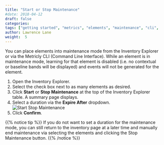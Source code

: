 ```yaml
---
title: "Start or Stop Maintenance"
#date: 2018-04-12
draft: false
categories:
tags: ["getting started", "metrics", "elements", "maintenance", "cli", "inventory page"]
author: Lawrence Lane
weight:  5
---
```


You can place elements into maintenance mode from the Inventory Explorer or via the Metricly CLI (Command Line Interface). While an element is in maintenance mode, learning for that element is disabled (i.e. no contextual or baseline bands will be displayed) and events will not be generated for the element.

1. Open the Inventory Explorer.
2. Select the check box next to as many elements as desired.
3. Click **Start** or **Stop Maintenance** at the top of the Inventory Explorer table. A summary page displays.
4. Select a duration via the **Expire After** dropdown.
![Start Stop Maintenance](/images/inventory-actions/start-stop-maintenance.png)
5. Click **Confirm**.

{{% notice tip %}}
If you do not want to set a duration for the maintenance mode, you can still return to the inventory page at a later time and manually end maintenance via selecting the elements and clicking the Stop Maintenance button.
{{% /notice %}}
